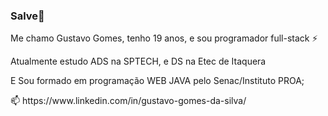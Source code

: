 ### Salve👋

 Me chamo Gustavo Gomes, tenho 19 anos, e sou programador full-stack ⚡
 <p></p>
 Atualmente estudo ADS na SPTECH, e DS na Etec de Itaquera
 <p></p>
 E Sou formado em programação WEB JAVA pelo Senac/Instituto PROA;
 <p></p>
 📫 https://www.linkedin.com/in/gustavo-gomes-da-silva/

<!--
**Gugzera/Gugzera** is a ✨ _special_ ✨ repository because its `README.md` (this file) appears on your GitHub profile.

Here are some ideas to get you started:

- 🔭 I’m currently working on ...
- 🌱 I’m currently learning ...
- 👯 I’m looking to collaborate on ...
- 🤔 I’m looking for help with ...
- 💬 Ask me about ...
- 📫 How to reach me: ...
- 😄 Pronouns: ...
- ⚡ Fun fact: ...
-->
